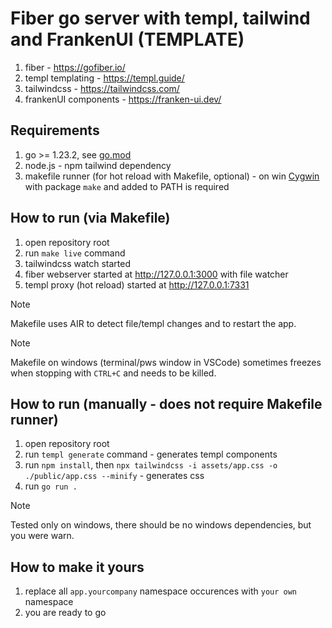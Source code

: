 # Fiber go server with templ, tailwind and FrankenUI (TEMPLATE)
1. fiber - https://gofiber.io/
1. templ templating - https://templ.guide/
1. tailwindcss - https://tailwindcss.com/
1. frankenUI components - https://franken-ui.dev/

## Requirements
1. go >= 1.23.2, see [go.mod](./go.mod)
1. node.js - npm tailwind dependency
1. makefile runner (for hot reload with Makefile, optional) - on win [Cygwin](https://www.cygwin.com/) with package `make` and added to PATH is required

## How to run (via Makefile)
1. open repository root
1. run `make live` command
1. tailwindcss watch started
1. fiber webserver started at http://127.0.0.1:3000 with file watcher
1. templ proxy (hot reload) started at http://127.0.0.1:7331

> [!NOTE]
> Makefile uses AIR to detect file/templ changes and to restart the app.

> [!NOTE]
> Makefile on windows (terminal/pws window in VSCode) sometimes freezes when stopping with `CTRL+C` and needs to be killed.

## How to run (manually - does not require Makefile runner)
1. open repository root
1. run `templ generate` command - generates templ components
1. run `npm install`, then `npx tailwindcss -i assets/app.css -o ./public/app.css --minify` - generates css
1. run `go run .`

> [!NOTE]
> Tested only on windows, there should be no windows dependencies, but you were warn.

## How to make it yours
1. replace all `app.yourcompany` namespace occurences with `your own` namespace
1. you are ready to go
